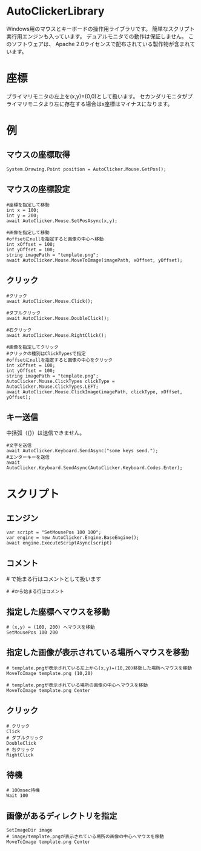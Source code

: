 # AutoClickerLibrary
Windows用のマウスとキーボードの操作用ライブラリです。
簡単なスクリプト実行用エンジンも入っています。
デュアルモニタでの動作は保証しません。
このソフトウェアは、 Apache 2.0ライセンスで配布されている製作物が含まれています。

# 座標
プライマリモニタの左上を(x,y)=(0,0)として扱います。
セカンダリモニタがプライマリモニタより左に存在する場合はx座標はマイナスになります。

# 例
## マウスの座標取得
```
System.Drawing.Point position = AutoClicker.Mouse.GetPos();
```
## マウスの座標設定
```
#座標を指定して移動
int x = 100;
int y = 200;
await AutoClicker.Mouse.SetPosAsync(x,y);

#画像を指定して移動
#offsetにnullを指定すると画像の中心へ移動
int xOffset = 100;
int yOffset = 100;
string imagePath = "template.png";
await AutoClicker.Mouse.MoveToImage(imagePath, xOffset, yOffset);
```
## クリック
```
#クリック
await AutoClicker.Mouse.Click();

#ダブルクリック
await AutoClicker.Mouse.DoubleClick();

#右クリック
await AutoClicker.Mouse.RightClick();

#画像を指定してクリック
#クリックの種別はClickTypesで指定
#offsetにnullを指定すると画像の中心をクリック
int xOffset = 100;
int yOffset = 100;
string imagePath = "template.png";
AutoClicker.Mouse.ClickTypes clickType = AutoClicker.Mouse.ClickTypes.LEFT;
await AutoClicker.Mouse.ClickImage(imagePath, clickType, xOffset, yOffset);
```

## キー送信
中括弧（{}）は送信できません。
```
#文字を送信
await AutoClicker.Keyboard.SendAsync("some keys send.");
#エンターキーを送信
await AutoClicker.Keyboard.SendAsync(AutoClicker.Keyboard.Codes.Enter);
```

# スクリプト
## エンジン
```
var script = "SetMousePos 100 100";
var engine = new AutoClicker.Engine.BaseEngine();
await engine.ExecuteScriptAsync(script)
```

## コメント
\# で始まる行はコメントとして扱います
```
# #から始まる行はコメント
```

## 指定した座標へマウスを移動
```
# (x,y) = (100, 200) へマウスを移動
SetMousePos 100 200
```

## 指定した画像が表示されている場所へマウスを移動
```
# template.pngが表示されている左上から(x,y)=(10,20)移動した場所へマウスを移動
MoveToImage template.png (10,20)

# template.pngが表示されている場所の画像の中心へマウスを移動
MoveToImage template.png Center
```

## クリック
```
# クリック
Click
# ダブルクリック
DoubleClick
# 右クリック
RightClick
```

## 待機
```
# 100msec待機
Wait 100
```

## 画像があるディレクトリを指定
```
SetImageDir image
# image/template.pngが表示されている場所の画像の中心へマウスを移動
MoveToImage template.png Center
```
